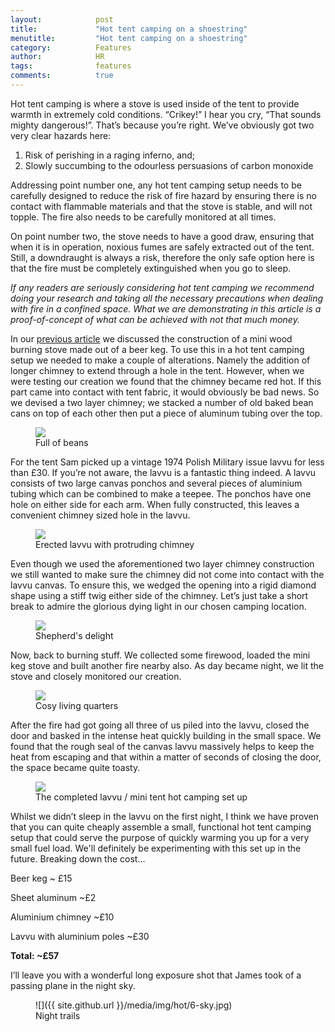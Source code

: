 ```yaml
---
layout:            post
title:             "Hot tent camping on a shoestring"
menutitle:         "Hot tent camping on a shoestring"
category:          Features
author:            HR
tags:              features
comments:          true
---
```


Hot tent camping is where a stove is used inside of the tent to provide warmth in extremely cold conditions. “Crikey!” I hear you cry, “That sounds mighty dangerous!”. That’s because you’re right. We’ve obviously got two very clear hazards here:

1. Risk of perishing in a raging inferno, and;
2. Slowly succumbing to the odourless persuasions of carbon monoxide

Addressing point number one, any hot tent camping setup needs to be carefully designed to reduce the risk of fire hazard by ensuring there is no contact with flammable materials and that the stove is stable, and will not topple. The fire also needs to be carefully monitored at all times. 

On point number two, the stove needs to have a good draw, ensuring that when it is in operation, noxious fumes are safely extracted out of the tent. Still, a downdraught is always a risk, therefore the only safe option here is that the fire must be completely extinguished when you go to sleep.

*If any readers are seriously considering hot tent camping we recommend doing your research and taking all the necessary precautions when dealing with fire in a confined space. What we are demonstrating in this article is a proof-of-concept of what can be achieved with not that much money.*

In our <a href="{{ site.github.url }}/features/beer-fire-and-power-tools">previous article</a> we discussed the construction of a mini wood burning stove made out of a beer keg. To use this in a hot tent camping setup we needed to make a couple of alterations. Namely the addition of longer chimney to extend through a hole in the tent. However, when we were testing our creation we found that the chimney became red hot. If this part came into contact with tent fabric, it would obviously be bad news. So we devised a two layer chimney; we stacked a number of old baked bean cans on top of each other then put a piece of aluminum tubing over the top.

<figure>
<img src="{{ site.github.url }}/media/img/hot/1-full.jpg" />
<figcaption>Full of beans</figcaption>
</figure>

For the tent Sam picked up a vintage 1974 Polish Military issue lavvu for less than £30. If you’re not aware, the lavvu is a fantastic thing indeed. A lavvu consists of two large canvas ponchos and several pieces of aluminium tubing which can be combined to make a teepee. The ponchos have one hole on either side for each arm. When fully constructed, this leaves a convenient chimney sized hole in the lavvu.

<figure>
<img src="{{ site.github.url }}/media/img/hot/2-chimney.jpg" />
<figcaption>Erected lavvu with protruding chimney</figcaption>
</figure>

Even though we used the aforementioned two layer chimney construction we still wanted to make sure the chimney did not come into contact with the lavvu canvas. To ensure this, we wedged the opening into a rigid diamond shape using a stiff twig either side of the chimney. Let’s just take a short break to admire the glorious dying light in our chosen camping location.

<figure>
<img src="{{ site.github.url }}/media/img/hot/3-shep.jpg" />
<figcaption>Shepherd's delight</figcaption>
</figure>

Now, back to burning stuff. We collected some firewood, loaded the mini keg stove and built another fire nearby also. As day became night, we lit the stove and closely monitored our creation.

<figure>
<img src="{{ site.github.url }}/media/img/hot/4-cosy.jpg" />
<figcaption>Cosy living quarters</figcaption>
</figure>

After the fire had got going all three of us piled into the lavvu, closed the door and basked in the intense heat quickly building in the small space. We found that the rough seal of the canvas lavvu massively helps to keep the heat from escaping and that within a matter of seconds of closing the door, the space became quite toasty.

<figure>
<img src="{{ site.github.url }}/media/img/hot/5-complete.jpg" />
<figcaption>The completed lavvu / mini tent hot camping set up</figcaption>
</figure>

Whilst we didn’t sleep in the lavvu on the first night, I think we have proven that you can quite cheaply assemble a small, functional hot tent camping setup that could serve the purpose of quickly warming you up for a very small fuel load.  We'll definitely be experimenting with this set up in the future. Breaking down the cost...

Beer keg ~ £15

Sheet aluminum ~£2

Aluminium chimney ~£10

Lavvu with aluminium poles ~£30

**Total: ~£57**

I’ll leave you with a wonderful long exposure shot that James took of a passing plane in the night sky.

<figure class="large" markdown="1">   
   ![]({{ site.github.url }}/media/img/hot/6-sky.jpg)
   <figcaption>Night trails</figcaption>
</figure>


